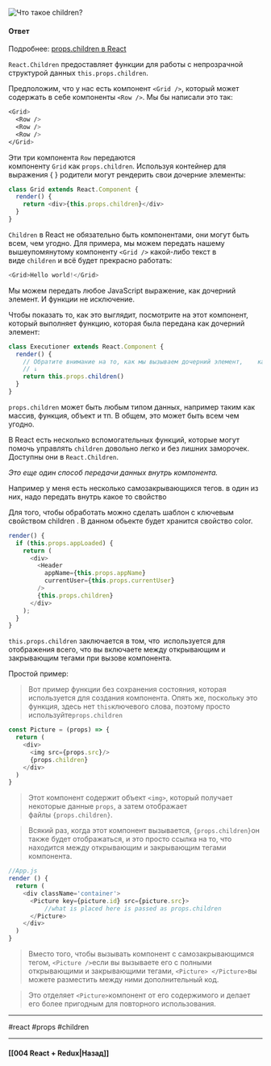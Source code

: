 ![Что такое `сhildren`?](https://youtu.be/HBSAjY-xh3k?t=191)

#### Ответ

Подробнее: [props.children в React](https://codeburst.io/a-quick-intro-to-reacts-props-children-cb3d2fce4891)

`React.Children` предоставляет функции для работы с непрозрачной структурой данных `this.props.children`.

Предположим, что у нас есть компонент `<Grid />`, который может содержать в себе компоненты `<Row />`. Мы бы написали это так:

```css
<Grid>
  <Row />
  <Row />
  <Row />
</Grid>
```

Эти три компонента `Row` передаются компоненту `Grid` как `props.children`.
Используя контейнер для выражения { } родители могут рендерить свои дочерние элементы:

```javascript
class Grid extends React.Component {
  render() {
    return <div>{this.props.children}</div>
  }
}
```

`Children` в React не обязательно быть компонентами, они могут быть всем, чем угодно. Для примера, мы можем передать нашему вышеупомянутому компоненту `<Grid />` какой-либо текст в виде `children` и всё будет прекрасно работать:

```javascript
<Grid>Hello world!</Grid>
```

Мы можем передать любое JavaScript выражение, как дочерний элемент. И функции не исключение.

Чтобы показать то, как это выглядит, посмотрите на этот компонент, который выполняет функцию, которая была передана как дочерний элемент:

```javascript
class Executioner extends React.Component {
  render() {
    // Обратите внимание на то, как мы вызываем дочерний элемент,    как функцию?
    // ↓
    return this.props.children()
  }
}
```

 `props.children` может быть любым типом данных, например таким как массив, функция, объект и тп. В общем, это может быть всем чем угодно.

В React есть несколько вспомогательных функций, которые могут помочь управлять `children` довольно легко и без лишних заморочек. Доступны они в `React.Children`.

*Это еще один способ передачи данных внутрь компонента.*

Например у меня есть несколько самозакрывающихся тегов. в один из них, надо передать внутрь какое то свойство

Для того, чтобы обработать можно сделать шаблон с ключевым свойством children .
В данном обьекте будет хранится свойство color.

```javascript
render() {
  if (this.props.appLoaded) {
    return (
      <div>
        <Header
          appName={this.props.appName}
          currentUser={this.props.currentUser}
        />
        {this.props.children}
      </div>
    );
  }
}
```

`this.props.children` заключается в том, что  используется для отображения всего, что вы включаете между открывающим и закрывающим тегами при вызове компонента.

Простой пример:

> Вот пример функции без сохранения состояния, которая используется для создания компонента. Опять же, поскольку это функция, здесь нет `this`ключевого слова, поэтому просто используйте`props.children`

```javascript
const Picture = (props) => {
  return (
    <div>
      <img src={props.src}/>
      {props.children}
    </div>
  )
}
```

> Этот компонент содержит объект `<img>`, который получает некоторые данные `props`, а затем отображает файлы `{props.children}`.

> Всякий раз, когда этот компонент вызывается, `{props.children}`он также будет отображаться, и это просто ссылка на то, что находится между открывающим и закрывающим тегами компонента.

```javascript
//App.js
render () {
  return (
    <div className='container'>
      <Picture key={picture.id} src={picture.src}>
          //what is placed here is passed as props.children  
      </Picture>
    </div>
  )
}
```

> Вместо того, чтобы вызывать компонент с самозакрывающимся тегом, `<Picture />`если вы вызываете его с полными открывающими и закрывающими тегами, `<Picture> </Picture>`вы можете разместить между ними дополнительный код.

> Это отделяет `<Picture>`компонент от его содержимого и делает его более пригодным для повторного использования.

____
#react #props #children 

____

#### [[004 React + Redux|Назад]]